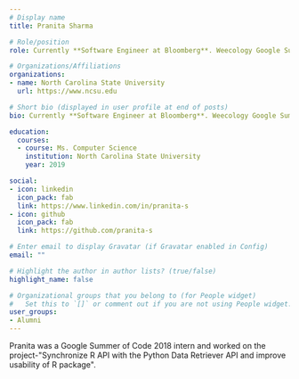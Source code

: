 ```yaml
---
# Display name
title: Pranita Sharma

# Role/position
role: Currently **Software Engineer at Bloomberg**. Weecology Google Summer of Code Student

# Organizations/Affiliations
organizations:
- name: North Carolina State University
  url: https://www.ncsu.edu

# Short bio (displayed in user profile at end of posts)
bio: Currently **Software Engineer at Bloomberg**. Weecology Google Summer of Code Student

education:
  courses:
  - course: Ms. Computer Science
    institution: North Carolina State University
    year: 2019

social:
- icon: linkedin
  icon_pack: fab
  link: https://www.linkedin.com/in/pranita-s
- icon: github
  icon_pack: fab
  link: https://github.com/pranita-s

# Enter email to display Gravatar (if Gravatar enabled in Config)
email: ""

# Highlight the author in author lists? (true/false)
highlight_name: false

# Organizational groups that you belong to (for People widget)
#   Set this to `[]` or comment out if you are not using People widget.
user_groups:
- Alumni
---
```


Pranita was a Google Summer of Code 2018 intern and worked on the project-"Synchronize R API with the Python Data Retriever API and improve usability of R package".
